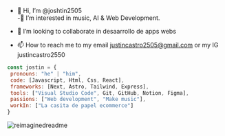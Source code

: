 - 👋 Hi, I’m @joshtin2505   
-👀 I’m interested in music, AI & Web Development.

- 💞️ I’m looking to collaborate in desaarrollo de apps webs
- 📫 How to reach me to my email justincastro2505@gmail.com or my IG justincastro2550

 ```javascript
const jostin = {
  pronouns: "he" | "him",
  code: [Javascript, Html, Css, React],
  frameworks: [Next, Astro, Tailwind, Express],
  tools: ["Visual Studio Code", Git, GitHub, Notion, Figma],
  passions: ["Web development", "Make music"],
  workIn: ["La casita de papel ecommerce"]
}
```
<img src="https://myreadme.vercel.app/api/embed/joshtin2505?panels=userstatistics,toprepositories,toplanguages,commitgraph" alt="reimaginedreadme" />
<!---
joshtin2505/joshtin2505 is a ✨ special ✨ repository because its `README.md` (this file) appears on your GitHub profile.
You can click the Preview link to take a look at your changes.
--->
